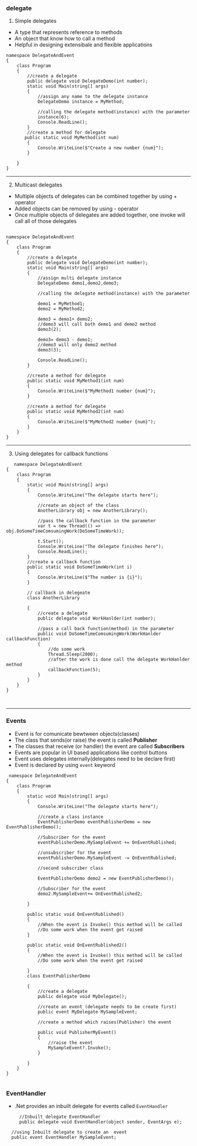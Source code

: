 ### delegate

1. Simple delegates
  - A type that represents reference to methods
   - An object that know how to call a method
   - Helpful in designing extensibale and flexible applications

```
namespace DelegateAndEvent
{
    class Program
    {
        //create a delegate
        public delegate void DelegateDemo(int number);
        static void Main(string[] args)
        {
            //assign any name to the delegate instance
            DelegateDemo instance = MyMethod;

            //calling the delegate method(instance) with the parameter 
            instance(6);
            Console.ReadLine();
        }
        //create a method for delegate
       public static void MyMethod(int num)
        {
            Console.WriteLine($"Create a new number {num}");
        }

    }
}
```
---
2. Multicast delegates
  - Multiple objects of delegates can be combined together by using + operator
  - Added objects can be removed by using - operator
  - Once multiple objects of delegates are added together, one invoke will call all of those delegates

```

namespace DelegateAndEvent
{
    class Program
    {
        //create a delegate
        public delegate void DelegateDemo(int number);
        static void Main(string[] args)
        {
            //assign multi delegate instance
            DelegateDemo demo1,demo2,demo3;

            //calling the delegate method(instance) with the parameter 

            demo1 = MyMethod1;
            demo2 = MyMethod2;

            demo3 = demo1+ demo2;
            //demo3 will call both demo1 and demo2 method
            demo3(2);

            demo3= demo3 - demo1;
            //demo3 will only demo2 method
            demo3(3);

            Console.ReadLine();
        }

        //create a method for delegate
        public static void MyMethod1(int num)
        {
            Console.WriteLine($"MyMethod1 number {num}");
        }

        //create a method for delegate
        public static void MyMethod2(int num)
        {
            Console.WriteLine($"MyMethod2 number {num}");
        }
    }
}

```
---

3. Using delegates for callback functions
   
```
   namespace DelegateAndEvent
{
    class Program
    {        
        static void Main(string[] args)
        {
            Console.WriteLine("The delegate starts here");

            //create an object of the class
            AnotherLibrary obj = new AnotherLibrary();

            //pass the callback function in the parameter
            var t = new Thread(() => obj.DoSomeTimeComsumingWork(DoSomeTimeWork));
 
            t.Start();
            Console.WriteLine("The delegate finishes here");
            Console.ReadLine();
        }
        //create a callback function
        public static void DoSomeTimeWork(int i)
        {
            Console.WriteLine($"The number is {i}");
        }

        // callback in delegeate
        class AnotherLibrary 
           
        {
            //create a delegate
            public delegate void WorkHanlder(int number);

            //pass a call back function(method) in the parameter
            public void DoSomeTimeComsumingWork(WorkHanlder callbackFunction)
            {
                //do some work
                Thread.Sleep(2000);
                //after the work is done call the delegate WorkHanlder method
                callbackFunction(5);
            }
        }
    }
}



```

---

### Events
- Event is for comunicate bewtween objects(classes)
- The class that sends(or raise) the event is called **Publisher**
- The classes that receive (or handler) the event are called **Subscribers**
- Events are popular in UI based applications like control buttons
- Event uses delegates internally(delegates need to be declare first)
- Event is declared by using `event` keyword

```
 namespace DelegateAndEvent
{
    class Program
    {        
        static void Main(string[] args)
        {
            Console.WriteLine("The delegate starts here");

            //create a class instance
            EventPublisherDemo eventPublisherDemo = new EventPublisherDemo();

            //Subscriber for the event
            eventPublisherDemo.MySampleEvent += OnEventRublished;

            //unsubscriber for the event
            eventPublisherDemo.MySampleEvent -= OnEventRublished;

            //second subscriber class

            EventPublisherDemo demo2 = new EventPublisherDemo();

            //Subscriber for the event
            demo2.MySampleEvent+= OnEventRublished2;

        }

        public static void OnEventRublished()
        {
            //When the event is Invoke() this method will be called 
            //Do some work when the event get raised
        }

        public static void OnEventRublished2()
        {
            //When the event is Invoke() this method will be called 
            //Do some work when the event get raised
            
        }
        class EventPublisherDemo
           
        {
            //create a delegate
            public delegate void MyDelegate();

            //create an event (delegate needs to be create first)
            public event MyDelegate MySampleEvent;

            //create a method which raises(Publisher) the event

            public void PublisherMyEvent()
            {
                //raise the event
                MySampleEvent?.Invoke();
            }
            
        }
    }
}


```

### EventHandler
- .Net provides an inbuilt delegate for events called  `EventHandler`
```
     //Inbuilt delegate EventHandler
     public delegate void EventHandler(object sender, EventArgs e);

  //using Inbuilt delegate to create an  event
  public event EventHandler MySampleEvent;
           
```




